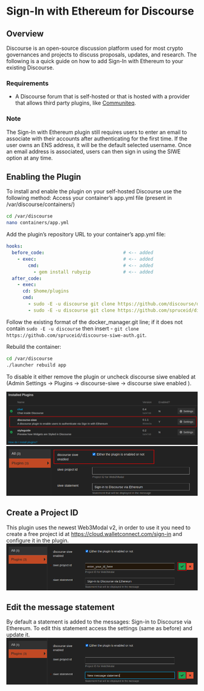 # Sign-In with Ethereum for Discourse

## Overview
Discourse is an open-source discussion platform used for most crypto governances 
and projects to discuss proposals, updates, and research. The following is a 
quick guide on how to add Sign-In with Ethereum to your existing Discourse.

### Requirements
- A Discourse forum that is self-hosted or that is hosted with a provider that allows 
third party plugins, like [Communiteq](https://www.communiteq.com/).

### Note
The Sign-In with Ethereum plugin still requires users to enter an email to 
associate with their accounts after authenticating for the first time. If the 
user owns an ENS address, it will be the default selected username. Once an 
email address is associated, users can then sign in using the SIWE option at any 
time.

## Enabling the Plugin
To install and enable the plugin on your self-hosted Discourse use the following 
method: Access your container’s app.yml file (present in /var/discourse/containers/)

```bash
cd /var/discourse
nano containers/app.yml
```

Add the plugin’s repository URL to your container’s app.yml file:
```yml
hooks:
  before_code:                             # <-- added
    - exec:                                # <-- added
        cmd:                               # <-- added
          - gem install rubyzip            # <-- added
  after_code:
    - exec:
      cd: $home/plugins
      cmd:
        - sudo -E -u discourse git clone https://github.com/discourse/docker_manager.git
        - sudo -E -u discourse git clone https://github.com/spruceid/discourse-siwe-auth.git   # <-- added
```

Follow the existing format of the docker_manager.git line; if it does not 
contain `sudo -E -u discourse` then insert - `git clone https://github.com/spruceid/discourse-siwe-auth.git`.

Rebuild the container:
```bash
cd /var/discourse
./launcher rebuild app
```
To disable it either remove the plugin or uncheck discourse siwe enabled at 
(Admin Settings -> Plugins -> discourse-siwe -> discourse siwe enabled ).

![Discourse Plugins](/settings.png "Discourse Plugins")
![Enable plugin at settings](/enable.png "Enable plugin at settings")

## Create a Project ID
This plugin uses the newest Web3Modal v2, in order to use it you need to create
a free project id at https://cloud.walletconnect.com/sign-in and configure it in the plugin.
![Add project id to plugin settings](/project_id.png "Add project id to plugin settings")


## Edit the message statement
By default a statement is added to the messages: Sign-in to Discourse via Ethereum. To edit this statement access the settings (same as before) and update it.
![Add infura id to plugin settings](/statement.png "Field related to the message statement")
